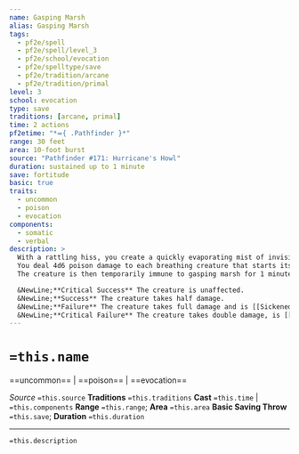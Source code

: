 ```yaml
---
name: Gasping Marsh
alias: Gasping Marsh
tags:
  - pf2e/spell
  - pf2e/spell/level_3
  - pf2e/school/evocation
  - pf2e/spelltype/save
  - pf2e/tradition/arcane
  - pf2e/tradition/primal
level: 3
school: evocation
type: save
traditions: [arcane, primal]
time: 2 actions
pf2etime: "*⬺{ .Pathfinder }*"
range: 30 feet
area: 10-foot burst
source: "Pathfinder #171: Hurricane's Howl"
duration: sustained up to 1 minute
save: fortitude
basic: true
traits:
  - uncommon
  - poison
  - evocation
components:
  - somatic
  - verbal
description: >
  With a rattling hiss, you create a quickly evaporating mist of invisible poisonous marsh gas to smother creatures in the area. When you Sustain the Spell, the mist dissipates completely from the previous area, and you can select a new area within range to fill with the mist. If you don't Sustain the Spell, the mist dissipates and the spell ends.
  You deal 4d6 poison damage to each breathing creature that starts its turn in the area. Each affected creature must attempt a Fortitude save.
  The creature is then temporarily immune to gasping marsh for 1 minute.

  &NewLine;**Critical Success** The creature is unaffected.
  &NewLine;**Success** The creature takes half damage.
  &NewLine;**Failure** The creature takes full damage and is [[Sickened]] 1.
  &NewLine;**Critical Failure** The creature takes double damage, is [[Sickened]] 2, and takes 1d8 persistent Poison damage.
---
```

# `=this.name`
==uncommon== | ==poison== | ==evocation==

*Source* `=this.source`
**Traditions** `=this.traditions`
**Cast** `=this.time` | `=this.components`
**Range** `=this.range`; **Area** `=this.area`
**Basic Saving Throw** `=this.save`; **Duration** `=this.duration`

***
`=this.description`